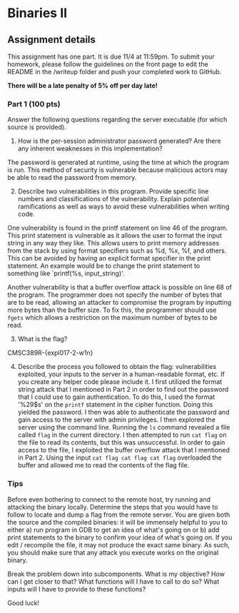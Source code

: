 Binaries II
======

## Assignment details

This assignment has one part. It is due 11/4 at 11:59pm.
To submit your homework, please follow the guidelines on the front page to edit the README in the /writeup folder and push your completed work to GitHub.


**There will be a late penalty of 5% off per day late!**

### Part 1 (100 pts)
Answer the following questions regarding the server executable (for which source is provided).

1. How is the per-session administrator password generated? Are there any inherent weaknesses in this implementation?

The password is generated at runtime, using the time at which the program is run. This method of security is vulnerable because malicious actors may be able to read the password from memory.

2. Describe two vulnerabilities in this program. Provide specific line numbers and classifications of the vulnerability. Explain potential ramifications as well as ways to avoid these vulnerabilities when writing code.

One vulnerability is found in the printf statement on line 46 of the program. This print statement is vulnerable as it allows the user to format the input string in any way they like. This allows users to print memory addresses from the stack by using format specifiers such as %d, %x, %f, and others. This can be avoided by having an explicit format specifier in the print statement. An example would be to change the print statement to something like `printf(%s, input_string)'. 

Another vulnerability is that a buffer overflow attack is possible on line 68 of the program. The programmer does not specify the number of bytes that are to be read, allowing an attacker to compromise the program by inputting more bytes than the buffer size. To fix this, the programmer should use `fgets` which allows a restriction on the maximum number of bytes to be read.

3. What is the flag?

CMSC389R-{expl017-2-w1n}

4. Describe the process you followed to obtain the flag: vulnerabilities exploited, your inputs to the server in a human-readable format, etc. If you create any helper code please include it.
I first utilized the format string attack that I mentioned in Part 2 in order to find out the password that I could use to gain authentication. To do this, I used the format '%29$s' on the `printf` statement in the cipher function. Doing this yielded the password. I then was able to authenticate the password and gain access to the server with admin privileges. I then explored the server using the command line. Running the `ls` command revealed a file called `flag` in the current directory. I then attempted to run `cat flag` on the file to read its contents, but this was unsuccessful. In order to gain access to the file, I exploited the buffer overflow attack that I mentioned in Part 2. Using the input `cat flag cat flag cat flag` overloaded the buffer and allowed me to read the contents of the flag file.


### Tips
Before even bothering to connect to the remote host, try running and attacking
the binary locally. Determine the steps that you would have to follow to locate
and dump a flag from the remote server. You are given both the source and the
compiled binaries: it will be immensely helpful to you to either a) run
program in GDB to get an idea of what's going on or b) add print statements
to the binary to confirm your idea of what's going on. If you edit / recompile
the file, it may not produce the exact same binary. As such, you should make
sure that any attack you execute works on the original binary.

Break the problem down into subcomponents. What is my objective? How can I get closer to that?
What functions will I have to call to do so? What inputs will I have to provide to these functions?

Good luck!
